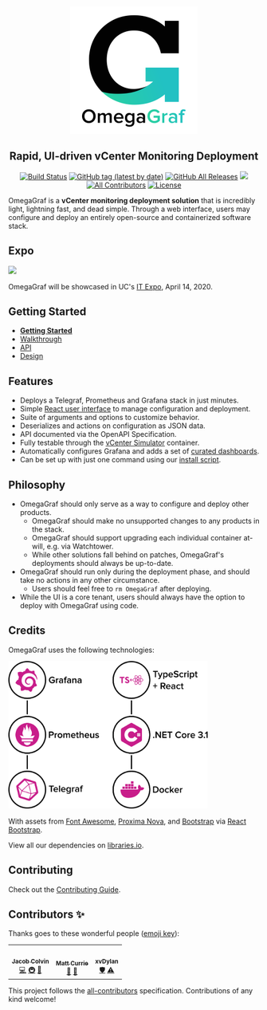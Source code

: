 <p align="center">
  <a href="#"><img src="docs/branding/logo/dist/logo_name_g_1024.png" width="256px" height="256px" /></a>
</p>

<h2 align="center">Rapid, UI-driven vCenter Monitoring Deployment</h2>

<p align="center">
  <a href="https://travis-ci.com/OmegaGraf/OmegaGraf"><img alt="Build Status" src="https://travis-ci.com/OmegaGraf/OmegaGraf.svg?branch=master"></a>
  <a href="https://github.com/OmegaGraf/OmegaGraf/releases"><img alt="GitHub tag (latest by date)" src="https://img.shields.io/github/v/tag/OmegaGraf/OmegaGraf"></a>
  <a href="https://github.com/OmegaGraf/OmegaGraf/releases"><img alt="GitHub All Releases" src="https://img.shields.io/github/downloads/OmegaGraf/OmegaGraf/total"></a>
  <a href="https://bestpractices.coreinfrastructure.org/projects/3874"><img src="https://bestpractices.coreinfrastructure.org/projects/3874/badge"></a>
  <a href="#contributors-"><img alt="All Contributors" src="https://img.shields.io/badge/all_contributors-3-blue.svg"></a>
  <a href="#"><img alt="License" src="https://img.shields.io/github/license/OmegaGraf/OmegaGraf"></a>
</p>

OmegaGraf is a **vCenter monitoring deployment solution** that is incredibly light, lightning fast, and dead simple. Through a web interface, users may configure and deploy an entirely open-source and containerized software stack.

## Expo

<a href="https://cech.uc.edu/soitexpo.html">
  <img src="https://cech.uc.edu/soitexpo/expo-agenda/_jcr_content/main/textimage_273720174/image.img.png/1566481041698.png" width="256px">
</a>

OmegaGraf will be showcased in UC's [IT Expo](https://cech.uc.edu/soitexpo.html), April 14, 2020.

## Getting Started

- **[Getting Started](docs/getting-started.md)**
- [Walkthrough](docs/walkthrough.md)
- [API](docs/api.md)
- [Design](docs/architecture.md)

## Features

- Deploys a Telegraf, Prometheus and Grafana stack in just minutes.
- Simple [React user interface](ui) to manage configuration and deployment.
- Suite of arguments and options to customize behavior.
- Deserializes and actions on configuration as JSON data.
- API documented via the OpenAPI Specification.
- Fully testable through the [vCenter Simulator](https://github.com/OmegaGraf/docker-vcsim) container.
- Automatically configures Grafana and adds a set of [curated dashboards](grafana).
- Can be set up with just one command using our [install script](install).

## Philosophy

- OmegaGraf should only serve as a way to configure and deploy other products.
  - OmegaGraf should make no unsupported changes to any products in the stack.
  - OmegaGraf should support upgrading each individual container at-will, e.g. via Watchtower.
  - While other solutions fall behind on patches, OmegaGraf's deployments should always be up-to-date.
- OmegaGraf should run only during the deployment phase, and should take no actions in any other circumstance.
  - Users should feel free to `rm OmegaGraf` after deploying.
- While the UI is a core tenant, users should always have the option to deploy with OmegaGraf using code.

## Credits

OmegaGraf uses the following technologies:

<p align="left">
  <img src="docs/branding/graphs/dist/tech_1440.png" width="400px">
</p>

With assets from [Font Awesome](https://fontawesome.com/), [Proxima Nova](https://www.marksimonson.com/fonts/view/proxima-nova), and [Bootstrap](https://getbootstrap.com/) via [React Bootstrap](https://react-bootstrap.github.io/).

View all our dependencies on [libraries.io](https://libraries.io/github/OmegaGraf/OmegaGraf).

## Contributing

Check out the [Contributing Guide](CONTRIBUTING.md).

## Contributors ✨

Thanks goes to these wonderful people ([emoji key](https://allcontributors.org/docs/en/emoji-key)):

<!-- ALL-CONTRIBUTORS-LIST:START - Do not remove or modify this section -->
<!-- prettier-ignore-start -->
<!-- markdownlint-disable -->
<table>
  <tr>
    <td align="center"><a href="https://github.com/MacroPower"><img src="https://avatars1.githubusercontent.com/u/5648814?v=4" width="100px;" alt=""/><br /><sub><b>Jacob Colvin</b></sub></a><br /><a href="https://github.com/OmegaGraf/OmegaGraf/commits?author=MacroPower" title="Code">💻</a> <a href="#infra-MacroPower" title="Infrastructure (Hosting, Build-Tools, etc)">🚇</a> <a href="#maintenance-MacroPower" title="Maintenance">🚧</a></td>
    <td align="center"><a href="https://github.com/curriemw"><img src="https://avatars2.githubusercontent.com/u/2603635?v=4" width="100px;" alt=""/><br /><sub><b>Matt Currie</b></sub></a><br /><a href="#projectManagement-curriemw" title="Project Management">📆</a> <a href="#design-curriemw" title="Design">🎨</a></td>
    <td align="center"><a href="https://github.com/xvDylan"><img src="https://avatars0.githubusercontent.com/u/55466545?v=4" width="100px;" alt=""/><br /><sub><b>xvDylan</b></sub></a><br /><a href="#security-xvDylan" title="Security">🛡️</a> <a href="https://github.com/OmegaGraf/OmegaGraf/commits?author=xvDylan" title="Tests">⚠️</a></td>
  </tr>
</table>

<!-- markdownlint-enable -->
<!-- prettier-ignore-end -->
<!-- ALL-CONTRIBUTORS-LIST:END -->

This project follows the [all-contributors](https://github.com/all-contributors/all-contributors) specification. Contributions of any kind welcome!
